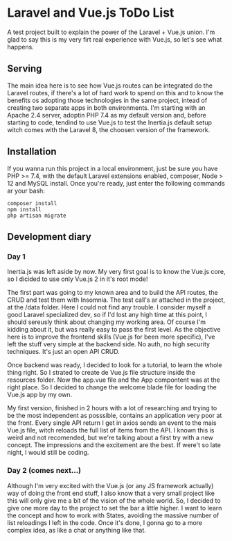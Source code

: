 # Laravel and Vue.js ToDo List

A test project built to explain the power of the Laravel + Vue.js union.
I'm glad to say this is my very firt real experience with Vue.js, so let's see what happens.

## Serving

The main idea here is to see how Vue.js routes can be integrated do the Laravel routes, if there's a lot of hard work to spend on this and to know the benefits os adopting those technologies in the same project, intead of creating two separate apps in both environments.
I'm starting with an Apache 2.4 server, adoptin PHP 7.4 as my default version and, before starting to code, tendind to use Vue.js to test the Inertia.js default setup witch comes with the Laravel 8, the choosen version of the framework.

## Installation

If you wanna run this project in a local environment, just be sure you have PHP >= 7.4, with the default Laravel extensions enabled, composer, Node > 12 and MySQL install. Once you're ready, just enter the following commands ar your bash:

```
composer install
npm install
php artisan migrate
```

## Development diary

### Day 1

Inertia.js was left aside by now. My very first goal is to know the Vue.js core, so I dicided to use only Vue.js 2 in it's root mode!

The first part was going to my known area and to build the API routes, the CRUD and test them with Insomnia. The test call's ar attached in the project, at the /data folder. Here I could not find any trouble. I consider myself a good Laravel specialized dev, so if I'd lost any high time at this point, I should sereusly think about changing my working area. Of course I'm kidding about it, but was really easy to pass the first level. As the objective here is to improve the frontend skills (Vue.js for been more specific), I've left the stuff very simple at the backend side. No auth, no high security techniques. It's just an open API CRUD.

Once backend was ready, I decided to look for a tutorial, to learn the whole thing right. So I strated to create de Vue.js file structure inside the resources folder. Now the app.vue file and the App compontent was at the right place. So I decided to change the welcome blade file for loading the Vue.js app by my own.

My first version, finished in 2 hours with a lot of researching and trying to be the most independent as posssible, contains an application very poor at the front. Every single API return I get in axios sends an event to the mais Vue.js file, witch reloads the full list of items from the API. I known this is weird and not recomended, but we're talking about a first try with a new concept. The impressions and the excitement are the best. If were't so late night, I would still be coding.

### Day 2 (comes next...)

Although I'm very excited with the Vue.js (or any JS framework actually) way of doing the front end stuff, I also know that a very small project like this will only give me a bit of the vision of the whole world. So, I decided to give one more day to the project to set the bar a little higher. I want to learn the concept and how to work with States, avoiding the massive number of list reloadings I left in the code. Once it's done, I gonna go to a more complex idea, as like a chat or anything like that.